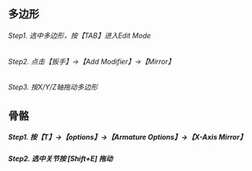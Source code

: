 ## 多边形
###### Step1. 选中多边形，按【TAB】进入Edit Mode
###### Step2. 点击【扳手】->【Add Modifier】->【Mirror】
###### Step3. 按X/Y/Z轴拖动多边形

## 骨骼
##### Step1. 按【T】->【options】->【Armature Options】->【X-Axis Mirror】
##### Step2. 选中关节按 [Shift+E] 拖动
